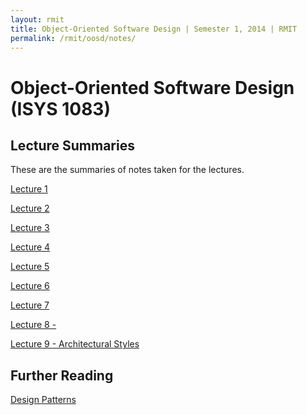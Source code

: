 ```yaml
---
layout: rmit
title: Object-Oriented Software Design | Semester 1, 2014 | RMIT
permalink: /rmit/oosd/notes/
---
```


Object-Oriented Software Design (ISYS 1083)
===========================================

Lecture Summaries
-----------------

These are the summaries of notes taken for the lectures.

[Lecture 1](./lecture-01/)

[Lecture 2](./lecture-02/)

[Lecture 3](./lecture-03/)

[Lecture 4](./lecture-04/)

[Lecture 5](./lecture-05/)

[Lecture 6](./lecture-06/)

[Lecture 7](./lecture-07/)

[Lecture 8 - ](./lecture-08/)

[Lecture 9 - Architectural Styles](./lecture-09/)

Further Reading
---------------

[Design Patterns](http://sourcemaking.com/design_patterns)

